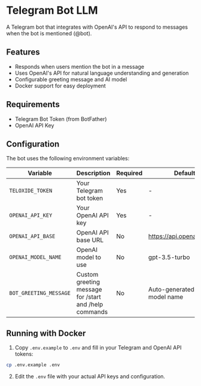 # Telegram Bot LLM

A Telegram bot that integrates with OpenAI's API to respond to messages when the bot is mentioned (@bot).

## Features

- Responds when users mention the bot in a message
- Uses OpenAI's API for natural language understanding and generation
- Configurable greeting message and AI model
- Docker support for easy deployment

## Requirements

- Telegram Bot Token (from BotFather)
- OpenAI API Key

## Configuration

The bot uses the following environment variables:

| Variable | Description | Required | Default |
|----------|-------------|----------|---------|
| `TELOXIDE_TOKEN` | Your Telegram bot token | Yes | - |
| `OPENAI_API_KEY` | Your OpenAI API key | Yes | - |
| `OPENAI_API_BASE` | OpenAI API base URL | No | https://api.openai.com/v1 |
| `OPENAI_MODEL_NAME` | OpenAI model to use | No | gpt-3.5-turbo |
| `BOT_GREETING_MESSAGE` | Custom greeting message for /start and /help commands | No | Auto-generated with model name |

## Running with Docker

1. Copy `.env.example` to `.env` and fill in your Telegram and OpenAI API tokens:

```bash
cp .env.example .env
```

2. Edit the `.env` file with your actual API keys and configuration.

